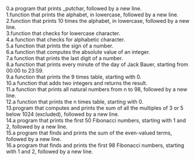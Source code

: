 0.a program that prints _putchar, followed by a new line.\
1.function that prints the alphabet, in lowercase, followed by a new line.\
2.function that prints 10 times the alphabet, in lowercase, followed by a new line.\
3.function that checks for lowercase character.\
4.a function that checks for alphabetic character.\
5.a function that prints the sign of a number.\
6.a function that computes the absolute value of an integer.\
7.a function that prints the last digit of a number.\
8.a function that prints every minute of the day of Jack Bauer, starting from 00:00 to 23:59.\
9.a function that prints the 9 times table, starting with 0.\
10.a function that adds two integers and returns the result.\
11.a function that prints all natural numbers from n to 98, followed by a new line.\
12.a function that prints the n times table, starting with 0.\
13.program that computes and prints the sum of all the multiples of 3 or 5 below 1024 (excluded), followed by a new line.\
14.a program that prints the first 50 Fibonacci numbers, starting with 1 and 2, followed by a new line.\
15.a program that finds and prints the sum of the even-valued terms, followed by a new line.\
16.a program that finds and prints the first 98 Fibonacci numbers, starting with 1 and 2, followed by a new line.

